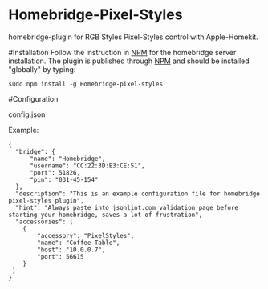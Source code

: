 # Homebridge-Pixel-Styles
homebridge-plugin for RGB Styles Pixel-Styles control with Apple-Homekit. 

#Installation
Follow the instruction in [NPM](https://www.npmjs.com/package/homebridge) for the homebridge server 
installation. The plugin is published through [NPM](https://www.npmjs.com/package/homebridge-pixel-styles) and 
should be installed "globally" by typing:

    sudo npm install -g Homebridge-pixel-styles

#Configuration

config.json

Example:

    {
      "bridge": {
          "name": "Homebridge",
          "username": "CC:22:3D:E3:CE:51",
          "port": 51826,
          "pin": "031-45-154"
      },
      "description": "This is an example configuration file for homebridge pixel-styles plugin",
      "hint": "Always paste into jsonlint.com validation page before starting your homebridge, saves a lot of frustration",
      "accessories": [
        {
            "accessory": "PixelStyles",
            "name": "Coffee Table",
            "host": "10.0.0.7",
            "port": 56615
        }
     ]
    }

